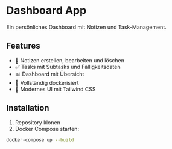 # Dashboard App

Ein persönliches Dashboard mit Notizen und Task-Management.

## Features

- 📝 Notizen erstellen, bearbeiten und löschen
- ✅ Tasks mit Subtasks und Fälligkeitsdaten
- 📊 Dashboard mit Übersicht
- 🐳 Vollständig dockerisiert
- 🎨 Modernes UI mit Tailwind CSS

## Installation

1. Repository klonen
2. Docker Compose starten:

```bash
docker-compose up --build